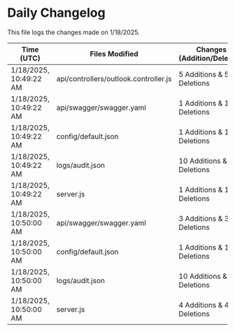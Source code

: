 # Daily Changelog

This file logs the changes made on 1/18/2025.

| Time (UTC)             | Files Modified                    | Changes (Addition/Deletion) |
|------------------------|-----------------------------------|-----------------------------|
| 1/18/2025, 10:49:22 AM | api/controllers/outlook.controller.js | 5 Additions & 5 Deletions |
| 1/18/2025, 10:49:22 AM | api/swagger/swagger.yaml | 1 Additions & 1 Deletions |
| 1/18/2025, 10:49:22 AM | config/default.json | 1 Additions & 1 Deletions |
| 1/18/2025, 10:49:22 AM | logs/audit.json | 10 Additions & 10 Deletions |
| 1/18/2025, 10:49:22 AM | server.js | 1 Additions & 1 Deletions |
| 1/18/2025, 10:50:00 AM | api/swagger/swagger.yaml | 3 Additions & 3 Deletions|
| 1/18/2025, 10:50:00 AM | config/default.json | 1 Additions & 1 Deletions|
| 1/18/2025, 10:50:00 AM | logs/audit.json | 10 Additions & 10 Deletions|
| 1/18/2025, 10:50:00 AM | server.js | 4 Additions & 4 Deletions|
